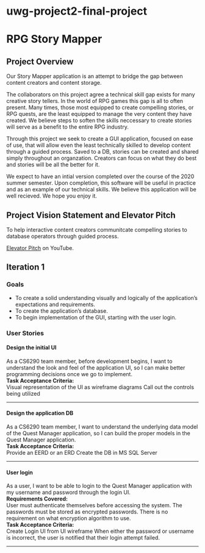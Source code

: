 # uwg-project2-final-project
<h1>RPG Story Mapper</h1>
<h2>Project Overview</h2>
<p>Our Story Mapper application is an attempt to bridge the gap between content creators and content storage.</p>

<p>The collaborators on this project agree a technical skill gap exists for many creative story tellers. In the world of RPG games this gap is all to often present. Many times, those most equipped to create compelling stories, or RPG quests, are the least equipped to manage the very content they have created. We believe steps to soften the skills neccessary to create stories will serve as a benefit to the entire RPG industry.</p>

<p>Through this project we seek to create a GUI application, focused on ease of use, that will allow even the least technically skilled to develop content through a guided process. Saved to a DB, stories can be created and shared simply throughout an organzation. Creators can focus on what they do best and stories will be all the better for it.</p>

<p>We expect to have an intial version completed over the course of the 2020 summer semester. Upon completion, this software will be useful in practice and as an example of our technical skills. We believe this application will be well recieved. We hope you enjoy it.</p>

<h2>Project Vision Statement and Elevator Pitch</h2>
<p>To help interactive content creators communitcate compelling stories to database operators through guided process.</p>
<p><a title="RPG Story Mapper Elevator Pitch on YouTube" href="https://youtu.be/LpU7UVJjGFY">Elevator Pitch</a> on YouTube.</p>
<h2>Iteration 1</h2>

<h3>Goals</h3>
<ul>
  <li>To create a solid understanding visually and logically of the application’s expectations and requirements.</li>
  <li>To create the application’s database.</li>
  <li>To begin implementation of the GUI, starting with the user login.</li>
</ul>

<h3>User Stories</h3>

<h4>Design the initial UI</h4>
<p>As a CS6290 team member, before development begins, I want to understand the look and feel of the application UI, so I can make better programming decisions once we go to implement.<br>
  <strong>Task Acceptance Criteria:</strong><br>
Visual representation of the UI as wireframe diagrams
Call out the controls being utilized</p>
<hr>

<h4>Design the application DB</h4>
<p>As a CS6290 team member, I want to understand the underlying data model of the Quest Manager application, so I can build the proper models in the Quest Manager application.<br>
  <strong>Task Acceptance Criteria:</strong><br>
Provide an EERD or an ERD
Create the DB in MS SQL Server</p>
<hr>

<h4>User login</h4>
<p>As a user, I want to be able to login to the Quest Manager application with my username and password through the login UI.<br>
  <strong>Requirements Covered:</strong><br>
User must authenticate themselves before accessing the system. The passwords must be stored as encrypted passwords. There is no requirement on what encryption algorithm to use.<br>
  <strong>Task Acceptance Criteria:</strong><br>
Create Login UI from UI wireframe
When either the password or username is incorrect, the user is notified that their login attempt failed.</p>
<hr>
